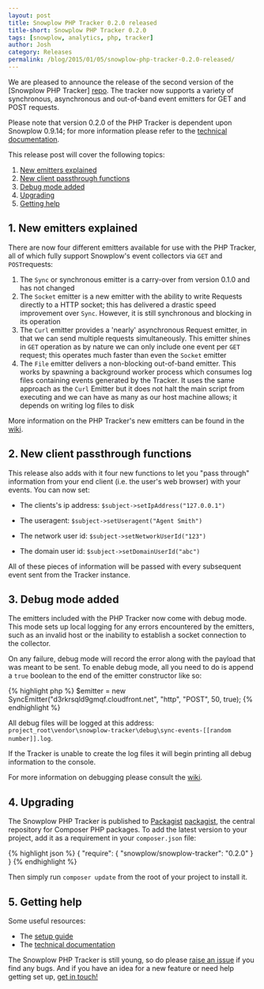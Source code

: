 ```yaml
---
layout: post
title: Snowplow PHP Tracker 0.2.0 released
title-short: Snowplow PHP Tracker 0.2.0
tags: [snowplow, analytics, php, tracker]
author: Josh
category: Releases
permalink: /blog/2015/01/05/snowplow-php-tracker-0.2.0-released/
---
```


We are pleased to announce the release of the second version of the [Snowplow PHP Tracker] [repo]. The tracker now supports a variety of synchronous, asynchronous and out-of-band event emitters for GET and POST requests.

Please note that version 0.2.0 of the PHP Tracker is dependent upon Snowplow 0.9.14; for more information please refer to the [technical documentation][technical-documentation].

This release post will cover the following topics:

1. [New emitters explained](#emitters)
2. [New client passthrough functions](#passthroughs)
3. [Debug mode added](#debug)
4. [Upgrading](#upgrading)
5. [Getting help](#help)

<!--more-->

<div class="html">
<h2><a name="emitters">1. New emitters explained</a></h2>
</div>

There are now four different emitters available for use with the PHP Tracker, all of which fully support Snowplow's event collectors via `GET` and `POST`requests:

1. The `Sync` or synchronous emitter is a carry-over from version 0.1.0 and has not changed
2. The `Socket` emitter is a new emitter with the ability to write Requests directly to a HTTP socket; this has delivered a drastic speed improvement over `Sync`. However, it is still synchronous and blocking in its operation
3. The `Curl` emitter provides a 'nearly' asynchronous Request emitter, in that we can send multiple requests simultaneously. This emitter shines in `GET` operation as by nature we can only include one event per `GET` request; this operates much faster than even the `Socket` emitter
4. The `File` emitter delivers a non-blocking out-of-band emitter. This works by spawning a background worker process which consumes log files containing events generated by the Tracker. It uses the same approach as the `Curl` Emitter but it does not halt the main script from executing and we can have as many as our host machine allows; it depends on writing log files to disk

More information on the PHP Tracker's new emitters can be found in the [wiki][technical-documentation].

<div class="html">
<h2><a name="passthroughs">2. New client passthrough functions</a></h2>
</div>

This release also adds with it four new functions to let you "pass through" information from your end client (i.e. the user's web browser) with your events. You can now set:

* The clients's ip address: `$subject->setIpAddress("127.0.0.1")`

* The useragent: `$subject->setUseragent("Agent Smith")`

* The network user id: `$subject->setNetworkUserId("123")`

* The domain user id: `$subject->setDomainUserId("abc")`

All of these pieces of information will be passed with every subsequent event sent from the Tracker instance.

<div class="html">
<h2><a name="debug">3. Debug mode added</a></h2>
</div>

The emitters included with the PHP Tracker now come with debug mode. This mode sets up local logging for any errors encountered by the emitters, such as an invalid host or the inability to establish a socket connection to the collector.

On any failure, debug mode will record the error along with the payload that was meant to be sent. To enable debug mode, all you need to do is append a `true` boolean to the end of the emitter constructor like so:

{% highlight php %}
$emitter = new SyncEmitter("d3rkrsqld9gmqf.cloudfront.net", "http", "POST", 50, true);
{% endhighlight %}

All debug files will be logged at this address: `project_root\vendor\snowplow-tracker\debug\sync-events-[[random number]].log`.

If the Tracker is unable to create the log files it will begin printing all debug information to the console.

For more information on debugging please consult the [wiki][technical-documentation].

<div class="html">
<h2><a name="upgrading">4. Upgrading</a></h2>
</div>

The Snowplow PHP Tracker is published to [Packagist] [packagist], the central repository for Composer PHP packages. To add the latest version to your project, add it as a requirement in your `composer.json` file:

{% highlight json %}
{
    "require": {
        "snowplow/snowplow-tracker": "0.2.0"
    }
}
{% endhighlight %}

Then simply run `composer update` from the root of your project to install it.

<div class="html">
<h2><a name="help">5. Getting help</a></h2>
</div>

Some useful resources:

* The [setup guide][setup]
* The [technical documentation][technical-documentation]

The Snowplow PHP Tracker is still young, so do please [raise an issue][issues] if you find any bugs. And if you have an idea for a new feature or need help getting set up, [get in touch!][talk-to-us]

[repo]: https://github.com/snowplow/snowplow-php-tracker
[packagist]: https://packagist.org/
[setup]: https://github.com/snowplow/snowplow/wiki/PHP-Tracker-Setup
[technical-documentation]: https://github.com/snowplow/snowplow/wiki/PHP-Tracker
[issues]: https://github.com/snowplow/snowplow-php-tracker/issues
[talk-to-us]: https://github.com/snowplow/snowplow/wiki/Talk-to-us
